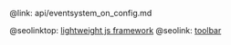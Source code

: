 @link: api/eventsystem_on_config.md

@seolinktop: [lightweight js framework](https://webix.com)
@seolink: [toolbar](https://webix.com/widget/toolbar/)